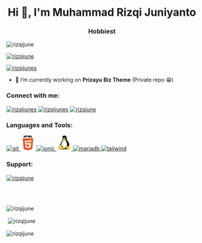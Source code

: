 <h1 align="center">Hi 👋, I'm Muhammad Rizqi Juniyanto</h1>
<h3 align="center">Hobbiest</h3>

<p align="left"> <img src="https://komarev.com/ghpvc/?username=rizqijune&label=Profile%20views&color=0e75b6&style=flat" alt="rizqijune" /> </p>

<p align="left"> <a href="https://github.com/ryo-ma/github-profile-trophy"><img src="https://github-profile-trophy.vercel.app/?username=rizqijune" alt="rizqijune" /></a> </p>

<p align="left"> <a href="https://twitter.com/rizqijunes" target="blank"><img src="https://img.shields.io/twitter/follow/rizqijunes?logo=twitter&style=for-the-badge" alt="rizqijunes" /></a> </p>

- 🔭 I’m currently working on **Prizayu Biz Theme** (Private repo 😁)

<h3 align="left">Connect with me:</h3>
<p align="left">
<a href="https://twitter.com/rizqijunes" target="blank"><img align="center" src="https://raw.githubusercontent.com/rahuldkjain/github-profile-readme-generator/master/src/images/icons/Social/twitter.svg" alt="rizqijunes" height="30" width="40" /></a>
<a href="https://fb.com/rizqijunes" target="blank"><img align="center" src="https://raw.githubusercontent.com/rahuldkjain/github-profile-readme-generator/master/src/images/icons/Social/facebook.svg" alt="rizqijunes" height="30" width="40" /></a>
<a href="https://instagram.com/rizqjune" target="blank"><img align="center" src="https://raw.githubusercontent.com/rahuldkjain/github-profile-readme-generator/master/src/images/icons/Social/instagram.svg" alt="rizqjune" height="30" width="40" /></a>
</p>

<h3 align="left">Languages and Tools:</h3>
<p align="left"> <a href="https://git-scm.com/" target="_blank" rel="noreferrer"> <img src="https://www.vectorlogo.zone/logos/git-scm/git-scm-icon.svg" alt="git" width="40" height="40"/> </a> <a href="https://www.w3.org/html/" target="_blank" rel="noreferrer"> <img src="https://raw.githubusercontent.com/devicons/devicon/master/icons/html5/html5-original-wordmark.svg" alt="html5" width="40" height="40"/> </a> <a href="https://ionicframework.com" target="_blank" rel="noreferrer"> <img src="https://upload.wikimedia.org/wikipedia/commons/d/d1/Ionic_Logo.svg" alt="ionic" width="40" height="40"/> </a> <a href="https://www.linux.org/" target="_blank" rel="noreferrer"> <img src="https://raw.githubusercontent.com/devicons/devicon/master/icons/linux/linux-original.svg" alt="linux" width="40" height="40"/> </a> <a href="https://mariadb.org/" target="_blank" rel="noreferrer"> <img src="https://www.vectorlogo.zone/logos/mariadb/mariadb-icon.svg" alt="mariadb" width="40" height="40"/> </a> <a href="https://tailwindcss.com/" target="_blank" rel="noreferrer"> <img src="https://www.vectorlogo.zone/logos/tailwindcss/tailwindcss-icon.svg" alt="tailwind" width="40" height="40"/> </a> </p>

<h3 align="left">Support:</h3>
<p><a href="https://ko-fi.com/rizqijune"> <img align="center" src="https://cdn.ko-fi.com/cdn/kofi3.png?v=3" height="50" width="210" alt="rizqijune" /></a></p><br><br>

<p><img align="center" src="https://github-readme-stats.vercel.app/api/top-langs?username=rizqijune&show_icons=true&locale=en&layout=compact" alt="rizqijune" /></p>

<p>&nbsp;<img align="center" src="https://github-readme-stats.vercel.app/api?username=rizqijune&show_icons=true&locale=en" alt="rizqijune" /></p>

<p><img align="center" src="https://github-readme-streak-stats.herokuapp.com/?user=rizqijune&" alt="rizqijune" /></p>
